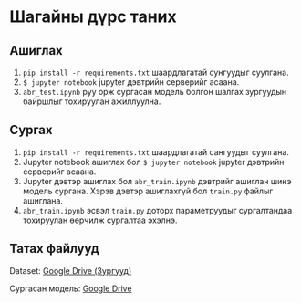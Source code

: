 # Шагайны дүрс таних

## Ашиглах

1. `pip install -r requirements.txt` шаардлагатай сунгуудыг суулгана.
2. `$ jupyter notebook` jupyter дэвтрийн серверийг асаана.
3. `abr_test.ipynb` руу орж сургасан модель болгон шалгах зургуудын байршлыг тохируулан ажиллуулна.

## Сургах

1. `pip install -r requirements.txt` шаардлагатай сангуудыг суулгана.
2. Jupyter notebook ашиглах бол `$ jupyter notebook` jupyter дэвтрийн серверийг асаана.
3. Jupyter дэвтэр ашиглах бол `abr_train.ipynb` дэвтрийг ашиглан шинэ модель сургана. Хэрэв дэвтэр ашиглахгүй бол `train.py` файлыг ашиглана.
4. `abr_train.ipynb` эсвэл `train.py` доторх параметруудыг сургалтандаа тохируулан өөрчилж сургалтаа эхэлнэ.

## Татах файлууд

Dataset: [Google Drive (Зургууд)](https://goo.gl/Uq856R)

Сургасан модель: [Google Drive](https://goo.gl/cYiXno)
